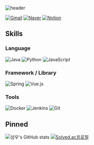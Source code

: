 ![header](https://capsule-render.vercel.app/api?text=성우의%20github&type=rect&section=header&height=200&color=gradient&fontSize=50)

[![Gmail](https://img.shields.io/badge/Gmail-EA4335?style=flat&logo=Gmail&logoColor=white)](mailto:swkim0128@gmail.com)
[![Naver](https://img.shields.io/badge/Naver-03C75A?style=flat&logo=Naver&logoColor=white)](mailto:swkim0128@naver.com)
[![Notion](https://img.shields.io/badge/Notion-000000?style=flat&logo=Notion&logoColor=white)](https://swkim0128.notion.site/918c20a3439740279382aa72cd91a241)

## Skills

### Language

![Java](https://img.shields.io/badge/Java-007396?style=flat&logo=Java&logoColor=white)
![Python](https://img.shields.io/badge/Python-3776AB?style=flat&logo=Python&logoColor=white)
![JavaScript](https://img.shields.io/badge/JavaScript-F7DF1E?style=flat&logo=JavaScript&logoColor=white)

### Framework / Library

![Spring](https://img.shields.io/badge/Spring-6DB33F?style=flat&logo=Spring&logoColor=white)
![Vue.js](https://img.shields.io/badge/Vue.js-4FC08D?style=flat&logo=Vue.js&logoColor=white)

### Tools

![Docker](https://img.shields.io/badge/Docker-2496ED?style=flat&logo=Docker&logoColor=white)
![Jenkins](https://img.shields.io/badge/Jenkins-D24939?style=flat&logo=Jenkins&logoColor=white)
![Git](https://img.shields.io/badge/Git-F05032?style=flat&logo=Git&logoColor=white)

## Pinned

![성우's GitHub stats](https://github-readme-stats.vercel.app/api?username=swkim0128)
[![Solved.ac프로필](http://mazassumnida.wtf/api/generate_badge?boj=swkim0128)](https://solved.ac/swkim0128)
